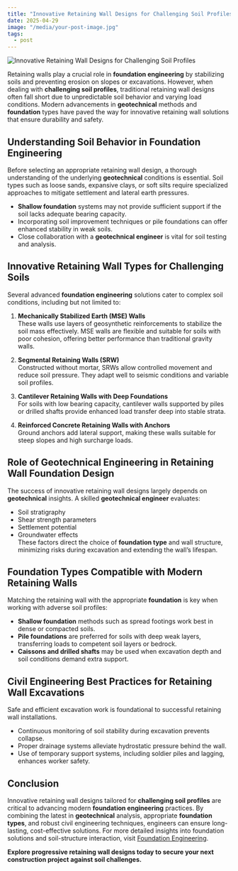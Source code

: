 ```yaml
---
title: "Innovative Retaining Wall Designs for Challenging Soil Profiles"
date: 2025-04-29
image: "/media/your-post-image.jpg"
tags:
  - post
---
```


![Innovative Retaining Wall Designs for Challenging Soil Profiles](/media/your-post-image.jpg)

Retaining walls play a crucial role in **foundation engineering** by stabilizing soils and preventing erosion on slopes or excavations. However, when dealing with **challenging soil profiles**, traditional retaining wall designs often fall short due to unpredictable soil behavior and varying load conditions. Modern advancements in **geotechnical** methods and **foundation** types have paved the way for innovative retaining wall solutions that ensure durability and safety.

## Understanding Soil Behavior in Foundation Engineering

Before selecting an appropriate retaining wall design, a thorough understanding of the underlying **geotechnical** conditions is essential. Soil types such as loose sands, expansive clays, or soft silts require specialized approaches to mitigate settlement and lateral earth pressures.

- **Shallow foundation** systems may not provide sufficient support if the soil lacks adequate bearing capacity.
- Incorporating soil improvement techniques or pile foundations can offer enhanced stability in weak soils.
- Close collaboration with a **geotechnical engineer** is vital for soil testing and analysis.

## Innovative Retaining Wall Types for Challenging Soils

Several advanced **foundation engineering** solutions cater to complex soil conditions, including but not limited to:

1. **Mechanically Stabilized Earth (MSE) Walls**  
   These walls use layers of geosynthetic reinforcements to stabilize the soil mass effectively. MSE walls are flexible and suitable for soils with poor cohesion, offering better performance than traditional gravity walls.

2. **Segmental Retaining Walls (SRW)**  
   Constructed without mortar, SRWs allow controlled movement and reduce soil pressure. They adapt well to seismic conditions and variable soil profiles.

3. **Cantilever Retaining Walls with Deep Foundations**  
   For soils with low bearing capacity, cantilever walls supported by piles or drilled shafts provide enhanced load transfer deep into stable strata.

4. **Reinforced Concrete Retaining Walls with Anchors**  
   Ground anchors add lateral support, making these walls suitable for steep slopes and high surcharge loads.

## Role of Geotechnical Engineering in Retaining Wall Foundation Design

The success of innovative retaining wall designs largely depends on **geotechnical** insights. A skilled **geotechnical engineer** evaluates:

- Soil stratigraphy
- Shear strength parameters
- Settlement potential
- Groundwater effects  
These factors direct the choice of **foundation type** and wall structure, minimizing risks during excavation and extending the wall’s lifespan.

## Foundation Types Compatible with Modern Retaining Walls

Matching the retaining wall with the appropriate **foundation** is key when working with adverse soil profiles:

- **Shallow foundation** methods such as spread footings work best in dense or compacted soils.
- **Pile foundations** are preferred for soils with deep weak layers, transferring loads to competent soil layers or bedrock.
- **Caissons and drilled shafts** may be used when excavation depth and soil conditions demand extra support.

## Civil Engineering Best Practices for Retaining Wall Excavations

Safe and efficient excavation work is foundational to successful retaining wall installations.

- Continuous monitoring of soil stability during excavation prevents collapse.
- Proper drainage systems alleviate hydrostatic pressure behind the wall.
- Use of temporary support systems, including soldier piles and lagging, enhances worker safety.

## Conclusion

Innovative retaining wall designs tailored for **challenging soil profiles** are critical to advancing modern **foundation engineering** practices. By combining the latest in **geotechnical** analysis, appropriate **foundation types**, and robust civil engineering techniques, engineers can ensure long-lasting, cost-effective solutions. For more detailed insights into foundation solutions and soil-structure interaction, visit [Foundation Engineering](https://newspeak.today/foundation-engineering).

**Explore progressive retaining wall designs today to secure your next construction project against soil challenges.**
